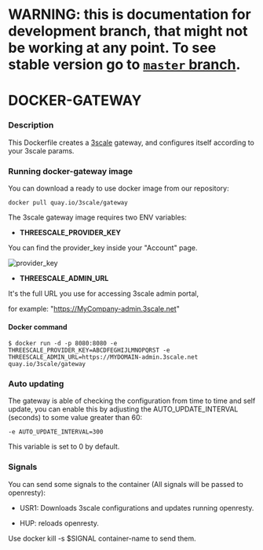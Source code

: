 
# **WARNING**: this is documentation for development branch, that might not be working at any point. To see stable version go to [`master` branch](https://github.com/3scale/docker-gateway/tree/master).


DOCKER-GATEWAY
==============

### Description

This Dockerfile creates a [3scale](http://www.3scale.net) gateway, and configures itself according to your 3scale params.


### Running docker-gateway image

You can download a ready to use docker image from our repository:

```
docker pull quay.io/3scale/gateway
```

The 3scale gateway image requires two ENV variables:

* **THREESCALE_PROVIDER_KEY**

You can find the provider_key inside your "Account" page.

![provider_key](https://www.dropbox.com/s/6u1qae5huv602ft/Accounts_-_Show___3scale_API_Management.png?dl=1)


* **THREESCALE_ADMIN_URL**

It's the full URL you use for accessing 3scale admin portal,

for example: "https://MyCompany-admin.3scale.net"


#### Docker command

```
$ docker run -d -p 8080:8080 -e THREESCALE_PROVIDER_KEY=ABCDFEGHIJLMNOPQRST -e THREESCALE_ADMIN_URL=https://MYDOMAIN-admin.3scale.net quay.io/3scale/gateway
```

### Auto updating

The gateway is able of checking the configuration from time to time and self update, you can enable this by adjusting the AUTO_UPDATE_INTERVAL (seconds) to some value greater than 60:

```
-e AUTO_UPDATE_INTERVAL=300
```

This variable is set to 0 by default.


### Signals

You can send some signals to the container (All signals will be passed to openresty):

* USR1: Downloads 3scale configurations and updates running openresty.

* HUP: reloads openresty.

Use docker kill -s $SIGNAL container-name to send them.
